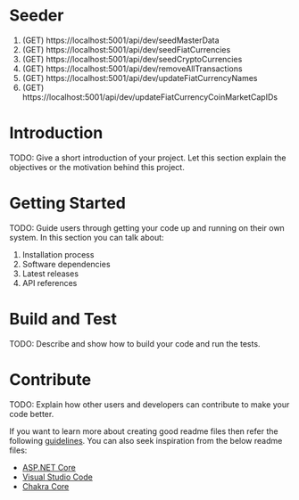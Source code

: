 # Seeder
1. (GET) https://localhost:5001/api/dev/seedMasterData
2. (GET) https://localhost:5001/api/dev/seedFiatCurrencies
3. (GET) https://localhost:5001/api/dev/seedCryptoCurrencies
4. (GET) https://localhost:5001/api/dev/removeAllTransactions
5. (GET) https://localhost:5001/api/dev/updateFiatCurrencyNames
6. (GET) https://localhost:5001/api/dev/updateFiatCurrencyCoinMarketCapIDs

# Introduction 
TODO: Give a short introduction of your project. Let this section explain the objectives or the motivation behind this project. 

# Getting Started
TODO: Guide users through getting your code up and running on their own system. In this section you can talk about:
1.	Installation process
2.	Software dependencies
3.	Latest releases
4.	API references

# Build and Test
TODO: Describe and show how to build your code and run the tests. 

# Contribute
TODO: Explain how other users and developers can contribute to make your code better. 

If you want to learn more about creating good readme files then refer the following [guidelines](https://docs.microsoft.com/en-us/azure/devops/repos/git/create-a-readme?view=azure-devops). You can also seek inspiration from the below readme files:
- [ASP.NET Core](https://github.com/aspnet/Home)
- [Visual Studio Code](https://github.com/Microsoft/vscode)
- [Chakra Core](https://github.com/Microsoft/ChakraCore)